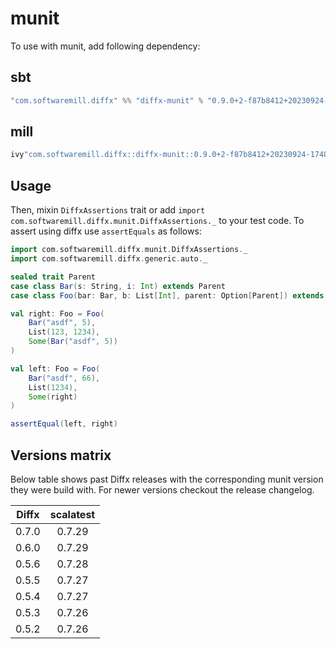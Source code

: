 # munit

To use with munit, add following dependency:

## sbt

```scala
"com.softwaremill.diffx" %% "diffx-munit" % "0.9.0+2-f87b8412+20230924-1748-SNAPSHOT" % Test
```

## mill

```scala
ivy"com.softwaremill.diffx::diffx-munit::0.9.0+2-f87b8412+20230924-1748-SNAPSHOT"
```

## Usage

Then, mixin `DiffxAssertions` trait or add `import com.softwaremill.diffx.munit.DiffxAssertions._` to your test code.
To assert using diffx use `assertEquals` as follows:

```scala
import com.softwaremill.diffx.munit.DiffxAssertions._
import com.softwaremill.diffx.generic.auto._

sealed trait Parent
case class Bar(s: String, i: Int) extends Parent
case class Foo(bar: Bar, b: List[Int], parent: Option[Parent]) extends Parent

val right: Foo = Foo(
    Bar("asdf", 5),
    List(123, 1234),
    Some(Bar("asdf", 5))
)

val left: Foo = Foo(
    Bar("asdf", 66),
    List(1234),
    Some(right)
)

assertEqual(left, right)
```

## Versions matrix

Below table shows past Diffx releases with the corresponding munit version they were build with.
For newer versions checkout the release changelog.

| Diffx  | scalatest |
|--------|:---------:|
| 0.7.0  |  0.7.29   |
| 0.6.0  |  0.7.29   |
| 0.5.6  |  0.7.28   |
| 0.5.5  |  0.7.27   |
| 0.5.4  |  0.7.27   |
| 0.5.3  |  0.7.26   |
| 0.5.2  |  0.7.26   |

